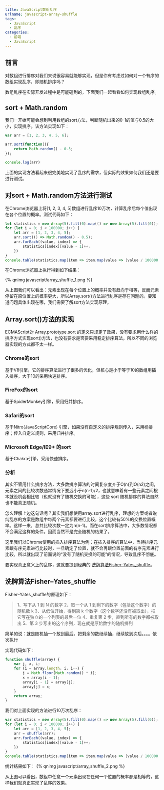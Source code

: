 ```yaml
---
title: JavaScript数组乱序
urlname: javascript-array-shuffle
tags:
  - JavaScript
  - 乱序
categories:
  - 前端
  - JavaScript
---
```

## 前言

对数组进行排序对我们来说很容易就能够实现，但是你有考虑过如何对一个有序的数组实现乱序，即随机排序吗？

数组乱序在实际开发过程中是可能碰到的，下面我们一起看看如何实现数组乱序。

## sort + Math.random
我们一开始可能会想到利用数组的sort方法，判断随机出来的0-1的值与0.5的大小，实现排序。该方法实现如下：

```javascript
var arr = [1, 2, 3, 4, 5, 6];

arr.sort(function(){
    return Math.random() - 0.5;
});

console.log(arr)
```

上面的实现方法看起来很完美地实现了乱序的需求，但实际的效果如何我们还是要进行测试。

## 对sort + Math.random方法进行测试
在Chrome浏览器上将[1, 2, 3, 4, 5]数组进行乱序10万次，计算乱序后每个值出现在各个位置的概率。测试代码如下：

```javascript
let statistics = new Array(5).fill(0).map(() => new Array(5).fill(0));
for (let i = 0; i < 100000; i++) {
	let arr = [1, 2, 3, 4, 5];
	arr.sort(() => Math.random() - 0.5);
	arr.forEach((value, index) => {
		statistics[index][value - 1]++;
	})
}
console.table(statistics.map(item => item.map(value => (value / 100000 * 100).toFixed(2) + '%')));
```

在Chrome浏览器上执行得到如下结果：

{% qnimg javascript/array_shuffle_1.png %}

从上图我们可以看出：元素出现在每个位置上的概率并没有趋向于相等，反而元素停留在原位置上的概率更大，所以Array.sort()方法进行乱序是存在问题的。要知道问题具体出现在哪，我们需要了解sort方法实现原理。

## Array.sort()方法的实现
ECMAScript对 Array.prototype.sort 的定义只规定了效果，没有要求用什么样的排序方式实现sort()方法，也没有要求是否要采用稳定排序算法，所以不同的浏览器实现的方式都不太一样。

### Chrome的sort
基于V8引擎，它的排序算法进行了很多的优化，但核心是小于等于10的数组用插入排序，大于10的采用快速排序。

### FireFox的sort
基于SpiderMonkey引擎，采用归并排序。

### Safari的sort
基于Nitro(JavaScriptCore) 引擎，如果没有自定义的排序规则传入，采用桶排序；传入自定义规则，采用归并排序。

### Microsoft Edge/IE9+ 的sort
基于Chakra引擎，采用快速排序。

### 分析
其实不管用什么排序方法，大多数排序算法的时间复杂度介于O(n)到O(n2)之间，元素之间的比较次数通常情况下要远小于n(n-1)/2，也就意味着有一些元素之间根本就没机会相比较（也就没有了随机交换的可能），这些 sort 随机排序的算法自然也不能真正随机。

怎么理解上边这句话呢？其实我们想使用array.sort进行乱序，理想的方案或者说纯乱序的方案是数组中每两个元素都要进行比较，这个比较有50%的交换位置概率。这样一来，总共比较次数一定为n(n-1)。而在sort排序算法中，大多数情况都不会满足这样的条件。因而当然不是完全随机的结果了。

这里我们以Chrome使用的插入排序算法为例：在插入排序的算法中，当待排序元素跟有序元素进行比较时，一旦确定了位置，就不会再跟位置前面的有序元素进行比较，所以就出现了前面说的“没有了随机交换的可能”的情况，导致乱序不彻底。

要实现真正意义上的乱序，这就要提到经典的 [洗牌算法Fisher–Yates_shuffle](https://en.wikipedia.org/wiki/Fisher–Yates_shuffle)。

## 洗牌算法Fisher–Yates_shuffle
Fisher–Yates_shuffle的原理如下：

> 1、写下从 1 到 N 的数字
2、取一个从 1 到剩下的数字（包括这个数字）的随机数 k
3、从低位开始，得到第 k 个数字（这个数字还没有被取出），把它写在独立的一个列表的最后一位
4、重复第 2 步，直到所有的数字都被取出
5、第 3 步写出的这个序列，现在就是原始数字的随机排列

简单的说：就是随机抽一个放到最后。把剩余的数继续抽，继续放到次后。。。。依次执行

实现代码如下：

```javascript
function shuffle(array) {
	var j, x, i;
	for (i = array.length; i; i--) {
		j = Math.floor(Math.random() * i);
		x = array[i - 1];
		array[i - 1] = array[j];
		array[j] = x;
	}
	return array;
}
```

我们对上面实现的方法进行10万次乱序：
```javascript
var statistics = new Array(5).fill(0).map(() => new Array(5).fill(0));
for (let i = 0; i < 100000; i++) {
	let arr = [1, 2, 3, 4, 5];
	arr = shuffle(arr);
	arr.forEach((value, index) => {
		statistics[index][value - 1]++;
	})
}
console.table(statistics.map(item => item.map(value => (value / 100000 * 100).toFixed(2) + '%')));
```

统计结果如下：
{% qnimg javascript/array_shuffle_2.png %}

从上图可以看出，数组中任意一个元素出现在任何一个位置的概率都是相等的，这样我们就真正实现了乱序的效果。

